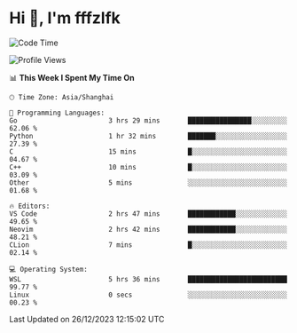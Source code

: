 # Hi 👋, I'm fffzlfk

<!--START_SECTION:waka-->
![Code Time](http://img.shields.io/badge/Code%20Time-632%20hrs%2058%20mins-blue)

![Profile Views](http://img.shields.io/badge/Profile%20Views-0-blue)

📊 **This Week I Spent My Time On** 

```text
🕑︎ Time Zone: Asia/Shanghai

💬 Programming Languages: 
Go                       3 hrs 29 mins       ████████████████░░░░░░░░░   62.06 % 
Python                   1 hr 32 mins        ███████░░░░░░░░░░░░░░░░░░   27.39 % 
C                        15 mins             █░░░░░░░░░░░░░░░░░░░░░░░░   04.67 % 
C++                      10 mins             █░░░░░░░░░░░░░░░░░░░░░░░░   03.09 % 
Other                    5 mins              ░░░░░░░░░░░░░░░░░░░░░░░░░   01.68 % 

🔥 Editors: 
VS Code                  2 hrs 47 mins       ████████████░░░░░░░░░░░░░   49.65 % 
Neovim                   2 hrs 42 mins       ████████████░░░░░░░░░░░░░   48.21 % 
CLion                    7 mins              █░░░░░░░░░░░░░░░░░░░░░░░░   02.14 % 

💻 Operating System: 
WSL                      5 hrs 36 mins       █████████████████████████   99.77 % 
Linux                    0 secs              ░░░░░░░░░░░░░░░░░░░░░░░░░   00.23 % 
```


 Last Updated on 26/12/2023 12:15:02 UTC
<!--END_SECTION:waka-->
